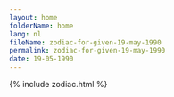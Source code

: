 ```yaml
---
layout: home
folderName: home
lang: nl
fileName: zodiac-for-given-19-may-1990
permalink: zodiac-for-given-19-may-1990
date: 19-05-1990
---
```

{% include zodiac.html %}
